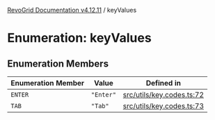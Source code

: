 [RevoGrid Documentation v4.12.11](README.md) / keyValues

# Enumeration: keyValues

## Enumeration Members

| Enumeration Member | Value | Defined in |
| ------ | ------ | ------ |
| `ENTER` | `"Enter"` | [src/utils/key.codes.ts:72](https://github.com/revolist/revogrid/blob/6f8df4eb606fcbd6f32b575f3753800c08ad78f6/src/utils/key.codes.ts#L72) |
| `TAB` | `"Tab"` | [src/utils/key.codes.ts:73](https://github.com/revolist/revogrid/blob/6f8df4eb606fcbd6f32b575f3753800c08ad78f6/src/utils/key.codes.ts#L73) |
